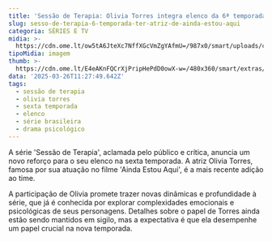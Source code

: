 ```yaml
---
title: 'Sessão de Terapia: Olivia Torres integra elenco da 6ª temporada'
slug: sesso-de-terapia-6-temporada-ter-atriz-de-ainda-estou-aqui
categoria: SÉRIES E TV
midia: >-
  https://cdn.ome.lt/ow5tA6JteXc7NffXGcVmZgYAfmU=/987x0/smart/uploads/conteudo/fotos/Design_sem_nome_-_2025-03-25T205254.411.png
tipoMidia: imagem
thumb: >-
  https://cdn.ome.lt/E4eAKnFQCrXjPripHePdD0owX-w=/480x360/smart/extras/conteudos/Design_sem_nome_-_2025-03-25T205254.411.png
data: '2025-03-26T11:27:49.642Z'
tags:
  - sessão de terapia
  - olivia torres
  - sexta temporada
  - elenco
  - série brasileira
  - drama psicológico
---
```


A série 'Sessão de Terapia', aclamada pelo público e crítica, anuncia um novo reforço para o seu elenco na sexta temporada. A atriz Olivia Torres, famosa por sua atuação no filme 'Ainda Estou Aqui', é a mais recente adição ao time. 

A participação de Olivia promete trazer novas dinâmicas e profundidade à série, que já é conhecida por explorar complexidades emocionais e psicológicas de seus personagens. Detalhes sobre o papel de Torres ainda estão sendo mantidos em sigilo, mas a expectativa é que ela desempenhe um papel crucial na nova temporada.
